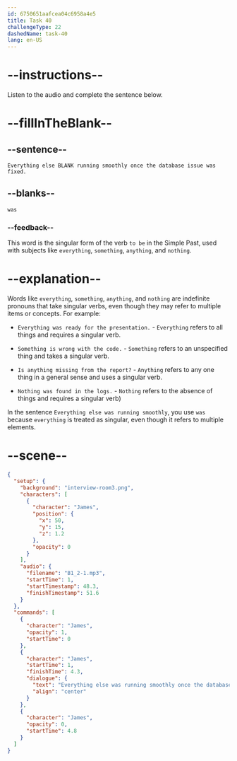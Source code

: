 ```yaml
---
id: 6750651aafcea04c6958a4e5
title: Task 40
challengeType: 22
dashedName: task-40
lang: en-US
---
```


<!-- (Audio) James: Everything else was running smoothly once the database issue was fixed. -->

# --instructions--

Listen to the audio and complete the sentence below.

# --fillInTheBlank--

## --sentence--

`Everything else BLANK running smoothly once the database issue was fixed.`

## --blanks--

`was`

### --feedback--

This word is the singular form of the verb `to be` in the Simple Past, used with subjects like `everything`, `something`, `anything`, and `nothing`.

# --explanation--

Words like `everything`, `something`, `anything`, and `nothing` are indefinite pronouns that take singular verbs, even though they may refer to multiple items or concepts. For example:  

- `Everything was ready for the presentation.` - `Everything` refers to all things and requires a singular verb.

- `Something is wrong with the code.` - `Something` refers to an unspecified thing and takes a singular verb.

- `Is anything missing from the report?` - `Anything` refers to any one thing in a general sense and uses a singular verb.

- `Nothing was found in the logs.`  - `Nothing` refers to the absence of things and requires a singular verb)

In the sentence `Everything else was running smoothly`, you use `was` because `everything` is treated as singular, even though it refers to multiple elements.

# --scene--

```json
{
  "setup": {
    "background": "interview-room3.png",
    "characters": [
      {
        "character": "James",
        "position": {
          "x": 50,
          "y": 15,
          "z": 1.2
        },
        "opacity": 0
      }
    ],
    "audio": {
      "filename": "B1_2-1.mp3",
      "startTime": 1,
      "startTimestamp": 48.3,
      "finishTimestamp": 51.6
    }
  },
  "commands": [
    {
      "character": "James",
      "opacity": 1,
      "startTime": 0
    },
    {
      "character": "James",
      "startTime": 1,
      "finishTime": 4.3,
      "dialogue": {
        "text": "Everything else was running smoothly once the database issue was fixed.",
        "align": "center"
      }
    },
    {
      "character": "James",
      "opacity": 0,
      "startTime": 4.8
    }
  ]
}
```
